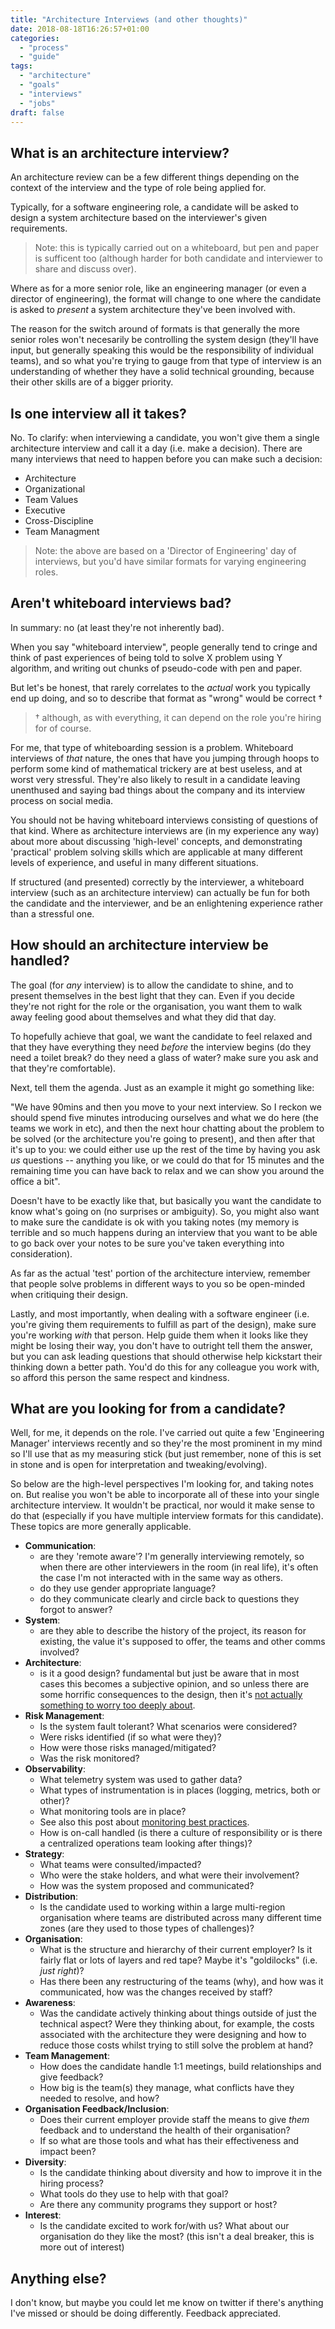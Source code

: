 ```yaml
---
title: "Architecture Interviews (and other thoughts)"
date: 2018-08-18T16:26:57+01:00
categories:
  - "process"
  - "guide"
tags:
  - "architecture"
  - "goals"
  - "interviews"
  - "jobs"
draft: false
---
```


## What is an architecture interview?

An architecture review can be a few different things depending on the context of the interview and the type of role being applied for.

Typically, for a software engineering role, a candidate will be asked to design a system architecture based on the interviewer's given requirements.

> Note: this is typically carried out on a whiteboard, but pen and paper is sufficent too (although harder for both candidate and interviewer to share and discuss over).

Where as for a more senior role, like an engineering manager (or even a director of engineering), the format will change to one where the candidate is asked to _present_ a system architecture they've been involved with.

The reason for the switch around of formats is that generally the more senior roles won't necesarily be controlling the system design (they'll have input, but generally speaking this would be the responsibility of individual teams), and so what you're trying to gauge from that type of interview is an understanding of whether they have a solid technical grounding, because their other skills are of a bigger priority.

## Is one interview all it takes?

No. To clarify: when interviewing a candidate, you won't give them a single architecture interview and call it a day (i.e. make a decision). There are many interviews that need to happen before you can make such a decision:

- Architecture
- Organizational
- Team Values
- Executive
- Cross-Discipline
- Team Managment

> Note: the above are based on a 'Director of Engineering' day of interviews, but you'd have similar formats for varying engineering roles.

## Aren't whiteboard interviews bad?

In summary: no (at least they're not inherently bad).

When you say "whiteboard interview", people generally tend to cringe and think of past experiences of being told to solve X problem using Y algorithm, and writing out chunks of pseudo-code with pen and paper. 

But let's be honest, that rarely correlates to the _actual_ work you typically end up doing, and so to describe that format as "wrong" would be correct † 

> † although, as with everything, it can depend on the role you're hiring for of course.

For me, that type of whiteboarding session is a problem. Whiteboard interviews of _that_ nature, the ones that have you jumping through hoops to perform some kind of mathematical trickery are at best useless, and at worst very stressful. They're also likely to result in a candidate leaving unenthused and saying bad things about the company and its interview process on social media.

You should not be having whiteboard interviews consisting of questions of that kind. Where as architecture interviews are (in my experience any way) about more about discussing 'high-level' concepts, and demonstrating 'practical' problem solving skills which are applicable at many different levels of experience, and useful in many different situations.

If structured (and presented) correctly by the interviewer, a whiteboard interview (such as an architecture interview) can actually be fun for both the candidate and the interviewer, and be an enlightening experience rather than a stressful one.

## How should an architecture interview be handled?

The goal (for _any_ interview) is to allow the candidate to shine, and to present themselves in the best light that they can. Even if you decide they're not right for the role or the organisation, you want them to walk away feeling good about themselves and what they did that day.

To hopefully achieve that goal, we want the candidate to feel relaxed and that they have everything they need _before_ the interview begins (do they need a toilet break? do they need a glass of water? make sure you ask and that they're comfortable).

Next, tell them the agenda. Just as an example it might go something like: 

"We have 90mins and then you move to your next interview. So I reckon we should spend five minutes introducing ourselves and what we do here (the teams we work in etc), and then the next hour chatting about the problem to be solved (or the architecture you're going to present), and then after that it's up to you: we could either use up the rest of the time by having you ask _us_ questions -- anything you like, or we could do that for 15 minutes and the remaining time you can have back to relax and we can show you around the office a bit".

Doesn't have to be exactly like that, but basically you want the candidate to know what's going on (no surprises or ambiguity). So, you might also want to make sure the candidate is ok with you taking notes (my memory is terrible and so much happens during an interview that you want to be able to go back over your notes to be sure you've taken everything into consideration).

As far as the actual 'test' portion of the architecture interview, remember that people solve problems in different ways to you so be open-minded when critiquing their design. 

Lastly, and most importantly, when dealing with a software engineer (i.e. you're giving them requirements to fulfill as part of the design), make sure you're working _with_ that person. Help guide them when it looks like they might be losing their way, you don't have to outright tell them the answer, but you can ask leading questions that should otherwise help kickstart their thinking down a better path. You'd do this for any colleague you work with, so afford this person the same respect and kindness.

## What are you looking for from a candidate?

Well, for me, it depends on the role. I've carried out quite a few 'Engineering Manager' interviews recently and so they're the most prominent in my mind so I'll use that as my measuring stick (but just remember, none of this is set in stone and is open for interpretation and tweaking/evolving).

So below are the high-level perspectives I'm looking for, and taking notes on. But realise you won't be able to incorporate all of these into your single architecture interview. It wouldn't be practical, nor would it make sense to do that (especially if you have multiple interview formats for this candidate). These topics are more generally applicable.

- **Communication**: 
  - are they 'remote aware'? I'm generally interviewing remotely, so when there are other interviewers in the room (in real life), it's often the case I'm not interacted with in the same way as others.
  - do they use gender appropriate language?
  - do they communicate clearly and circle back to questions they forgot to answer?
- **System**:
  - are they able to describe the history of the project, its reason for existing, the value it's supposed to offer, the teams and other comms involved?
- **Architecture**:
  - is it a good design? fundamental but just be aware that in most cases this becomes a subjective opinion, and so unless there are some horrific consequences to the design, then it's [not actually something to worry too deeply about](https://twitter.com/aprilwensel/status/1030322280042180610).
- **Risk Management**:
  - Is the system fault tolerant? What scenarios were considered?
  - Were risks identified (if so what were they)?
  - How were those risks managed/mitigated?
  - Was the risk monitored?
- **Observability**: 
  - What telemetry system was used to gather data?
  - What types of instrumentation is in places (logging, metrics, both or other)?
  - What monitoring tools are in place?
  - See also this post about [monitoring best practices](https://www.integralist.co.uk/posts/monitoring-best-practices/).
  - How is on-call handled (is there a culture of responsibility or is there a centralized operations team looking after things)?
- **Strategy**:
  - What teams were consulted/impacted?
  - Who were the stake holders, and what were their involvement?
  - How was the system proposed and communicated?
- **Distribution**: 
  - Is the candidate used to working within a large multi-region organisation where teams are distributed across many different time zones (are they used to those types of challenges)?
- **Organisation**: 
  - What is the structure and hierarchy of their current employer? Is it fairly flat or lots of layers and red tape? Maybe it's "goldilocks" (i.e. _just right_)?
  - Has there been any restructuring of the teams (why), and how was it communicated, how was the changes received by staff?
- **Awareness**: 
  - Was the candidate actively thinking about things outside of just the technical aspect? Were they thinking about, for example, the costs associated with the architecture they were designing and how to reduce those costs whilst trying to still solve the problem at hand?
- **Team Management**: 
  - How does the candidate handle 1:1 meetings, build relationships and give feedback?
  - How big is the team(s) they manage, what conflicts have they needed to resolve, and how?
- **Organisation Feedback/Inclusion**: 
  - Does their current employer provide staff the means to give _them_ feedback and to understand the health of their organisation? 
  - If so what are those tools and what has their effectiveness and impact been?
- **Diversity**: 
  - Is the candidate thinking about diversity and how to improve it in the hiring process?
  - What tools do they use to help with that goal?
  - Are there any community programs they support or host?
- **Interest**: 
  - Is the candidate excited to work for/with us? What about our organisation do they like the most? (this isn't a deal breaker, this is more out of interest)

## Anything else?

I don't know, but maybe you could let me know on twitter if there's anything I've missed or should be doing differently. Feedback appreciated.
